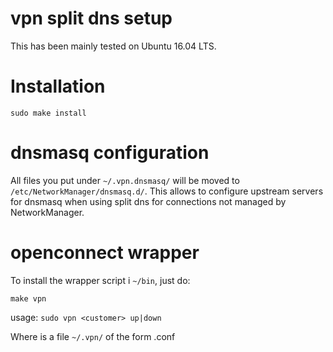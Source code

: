 # vpn split dns setup

This has been mainly tested on Ubuntu 16.04 LTS.

# Installation

```
sudo make install
```

# dnsmasq configuration

All files you put under `~/.vpn.dnsmasq/` will be moved to
`/etc/NetworkManager/dnsmasq.d/`. This allows to configure upstream servers for
dnsmasq when using split dns for connections not managed by NetworkManager.

# openconnect wrapper

To install the wrapper script i `~/bin`, just do:

```
make vpn
```

usage: `sudo vpn <customer> up|down`

Where <customer> is a file `~/.vpn/` of the form <customer>.conf

